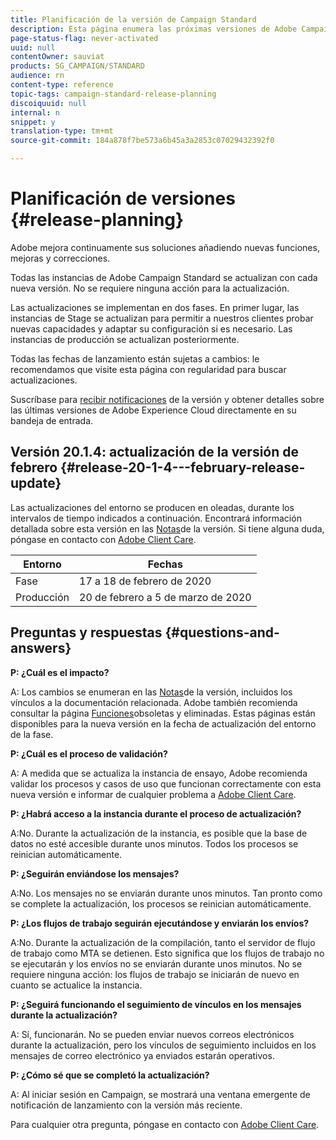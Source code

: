 ```yaml
---
title: Planificación de la versión de Campaign Standard
description: Esta página enumera las próximas versiones de Adobe Campaign Standard.
page-status-flag: never-activated
uuid: null
contentOwner: sauviat
products: SG_CAMPAIGN/STANDARD
audience: rn
content-type: reference
topic-tags: campaign-standard-release-planning
discoiquuid: null
internal: n
snippet: y
translation-type: tm+mt
source-git-commit: 184a878f7be573a6b45a3a2853c07029432392f0

---
```



# Planificación de versiones {#release-planning}

Adobe mejora continuamente sus soluciones añadiendo nuevas funciones, mejoras y correcciones.

Todas las instancias de Adobe Campaign Standard se actualizan con cada nueva versión. No se requiere ninguna acción para la actualización.

Las actualizaciones se implementan en dos fases. En primer lugar, las instancias de Stage se actualizan para permitir a nuestros clientes probar nuevas capacidades y adaptar su configuración si es necesario. Las instancias de producción se actualizan posteriormente.

Todas las fechas de lanzamiento están sujetas a cambios: le recomendamos que visite esta página con regularidad para buscar actualizaciones.

Suscríbase para [recibir notificaciones](https://www.adobe.com/subscription/priority-product-update.html) de la versión y obtener detalles sobre las últimas versiones de Adobe Experience Cloud directamente en su bandeja de entrada.

## Versión 20.1.4: actualización de la versión de febrero {#release-20-1-4---february-release-update}

Las actualizaciones del entorno se producen en oleadas, durante los intervalos de tiempo indicados a continuación. Encontrará información detallada sobre esta versión en las [Notas](../../rn/using/release-notes.md)de la versión. Si tiene alguna duda, póngase en contacto con [Adobe Client Care](https://support.neolane.net/webApp/extranetLogin).

<table> 
 <thead> 
  <tr> 
   <th> Entorno<br /> </th> 
   <th> Fechas<br /> </th> 
  </tr> 
 </thead> 
 <tbody> 
  <tr> 
   <td> Fase<br /> </td> 
   <td> 17 a 18 de febrero de 2020<br /> </td> 
  </tr> 
  <tr> 
   <td> Producción<br /> </td> 
   <td> 20 de febrero a 5 de marzo de 2020<br /> </td> 
  </tr> 
 </tbody> 
</table>



## Preguntas y respuestas {#questions-and-answers}

**P: ¿Cuál es el impacto?**

A: Los cambios se enumeran en las [Notas](../../rn/using/release-notes.md)de la versión, incluidos los vínculos a la documentación relacionada. Adobe también recomienda consultar la página [Funciones](https://helpx.adobe.com/campaign/kb/acs-deprecated-and-removed-features.html)obsoletas y eliminadas. Estas páginas están disponibles para la nueva versión en la fecha de actualización del entorno de la fase.

**P: ¿Cuál es el proceso de validación?**

A: A medida que se actualiza la instancia de ensayo, Adobe recomienda validar los procesos y casos de uso que funcionan correctamente con esta nueva versión e informar de cualquier problema a [Adobe Client Care](https://support.neolane.net/webApp/extranetLogin).

**P: ¿Habrá acceso a la instancia durante el proceso de actualización?**

A:No. Durante la actualización de la instancia, es posible que la base de datos no esté accesible durante unos minutos. Todos los procesos se reinician automáticamente.

**P: ¿Seguirán enviándose los mensajes?**

A:No. Los mensajes no se enviarán durante unos minutos. Tan pronto como se complete la actualización, los procesos se reinician automáticamente.

**P: ¿Los flujos de trabajo seguirán ejecutándose y enviarán los envíos?**

A:No. Durante la actualización de la compilación, tanto el servidor de flujo de trabajo como MTA se detienen. Esto significa que los flujos de trabajo no se ejecutarán y los envíos no se enviarán durante unos minutos. No se requiere ninguna acción: los flujos de trabajo se iniciarán de nuevo en cuanto se actualice la instancia.

**P: ¿Seguirá funcionando el seguimiento de vínculos en los mensajes durante la actualización?**

A: Sí, funcionarán. No se pueden enviar nuevos correos electrónicos durante la actualización, pero los vínculos de seguimiento incluidos en los mensajes de correo electrónico ya enviados estarán operativos.

**P: ¿Cómo sé que se completó la actualización?**

A: Al iniciar sesión en Campaign, se mostrará una ventana emergente de notificación de lanzamiento con la versión más reciente.

Para cualquier otra pregunta, póngase en contacto con [Adobe Client Care](https://support.neolane.net/webApp/extranetLogin).